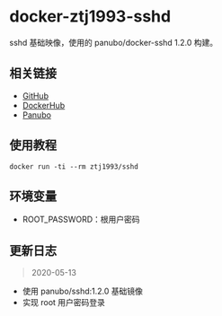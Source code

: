 # docker-ztj1993-sshd

sshd 基础映像，使用的 panubo/docker-sshd 1.2.0 构建。

## 相关链接
- [GitHub](https://github.com/ztj-docker/sshd)
- [DockerHub](https://hub.docker.com/r/ztj1993/sshd)
- [Panubo](https://github.com/panubo/docker-sshd)

## 使用教程
```
docker run -ti --rm ztj1993/sshd
```

## 环境变量
- ROOT_PASSWORD：根用户密码

## 更新日志

> 2020-05-13

- 使用 panubo/sshd:1.2.0 基础镜像
- 实现 root 用户密码登录
